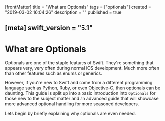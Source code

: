 [frontMatter]
title = "What are Optionals"
tags = ["optionals"]
created = "2019-03-02 16:04:26"
description = ""
published = true

[meta]
swift_version = "5.1"
---

# What are Optionals

Optionals are one of the staple features of Swift. They're something that appears very, very often during normal iOS development. Much more often than other features such as enums or generics. 

However, if you're new to Swift and come from a different programming language such as Python, Ruby, or even Objective-C, then optionals can be daunting. This guide is split up into a basic introduction into `Optionals` for those new to the subject matter and an advanced guide that will showcase more advanced optional handling for more seasoned developers.

Lets begin by briefly explaining why optionals are even needed.
